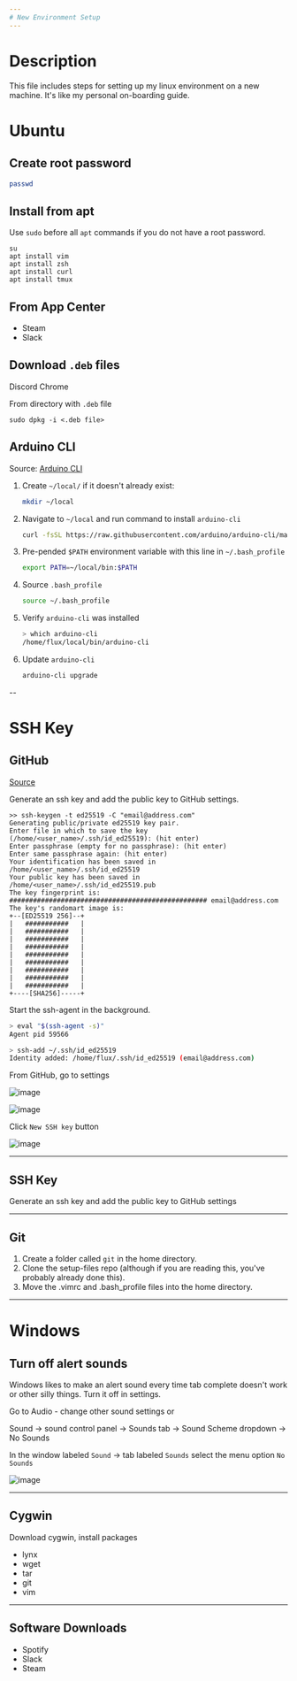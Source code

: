 ```yaml
---
# New Environment Setup
---
```


# Description

This file includes steps for setting up my linux environment on a new machine. It's like my personal on-boarding guide.

# Ubuntu

## Create root password
```bash
passwd
```


## Install from apt
Use `sudo` before all `apt` commands if you do not have a root password.

```
su
apt install vim
apt install zsh
apt install curl
apt install tmux
```

## From App Center
- Steam
- Slack

## Download `.deb` files
Discord
Chrome

From directory with `.deb` file

```
sudo dpkg -i <.deb file>
```

## Arduino CLI

Source:  [Arduino CLI ](https://arduino.github.io/arduino-cli/0.35/installation/)

1. Create `~/local/` if it doesn't already exist:
   ```bash
   mkdir ~/local
   ```

1. Navigate to `~/local` and run command to install `arduino-cli`
   ```bash
   curl -fsSL https://raw.githubusercontent.com/arduino/arduino-cli/master/install.sh | sh
   ```

1. Pre-pended `$PATH` environment variable with this line in `~/.bash_profile`
   ```bash
   export PATH=~/local/bin:$PATH
   ```
1. Source `.bash_profile`
   ```bash
   source ~/.bash_profile
   ```

1. Verify `arduino-cli` was installed
   ```bash
   > which arduino-cli
   /home/flux/local/bin/arduino-cli
   ```
1. Update `arduino-cli`
   ```bash
   arduino-cli upgrade
   ```

--
# SSH Key

## GitHub

[Source](https://docs.github.com/en/authentication/connecting-to-github-with-ssh/generating-a-new-ssh-key-and-adding-it-to-the-ssh-agent)

Generate an ssh key and add the public key to GitHub settings.
```
>> ssh-keygen -t ed25519 -C "email@address.com"
Generating public/private ed25519 key pair.
Enter file in which to save the key (/home/<user_name>/.ssh/id_ed25519): (hit enter)
Enter passphrase (empty for no passphrase): (hit enter)
Enter same passphrase again: (hit enter)
Your identification has been saved in /home/<user_name>/.ssh/id_ed25519
Your public key has been saved in /home/<user_name>/.ssh/id_ed25519.pub
The key fingerprint is:
################################################## email@address.com
The key's randomart image is:
+--[ED25519 256]--+
|   ###########   |
|   ###########   |
|   ###########   |
|   ###########   |
|   ###########   |
|   ###########   |
|   ###########   |
|   ###########   |
|   ###########   |
+----[SHA256]-----+

```

Start the ssh-agent in the background.
```bash
> eval "$(ssh-agent -s)"
Agent pid 59566
```
```bash
> ssh-add ~/.ssh/id_ed25519
Identity added: /home/flux/.ssh/id_ed25519 (email@address.com)
```
From GitHub, go to settings

![image](https://github.com/rebeccajr/setup-files/assets/26588191/b3687c61-8f91-4205-bc94-00f0debf50a7)

![image](https://github.com/rebeccajr/setup-files/assets/26588191/cff278ee-08f4-4d9a-a314-7c2d9f7c9176)

Click `New SSH key` button

![image](https://github.com/rebeccajr/setup-files/assets/26588191/a3783b60-4c7f-42e6-9bbe-7428a89eac61)


---
## SSH Key

Generate an ssh key and add the public key to GitHub settings


---
## Git

1. Create a folder called `git` in the home directory.
1. Clone the setup-files repo (although if you are reading this, you've probably already done this).
1. Move the .vimrc and .bash_profile files into the home directory.

---
# Windows

## Turn off alert sounds

Windows likes to make an alert sound every time tab complete doesn't work or other silly things. Turn it off in settings.

Go to Audio - change other sound settings
or

Sound -> sound control panel -> Sounds tab -> Sound Scheme dropdown -> No Sounds

In the window labeled `Sound` -> tab labeled `Sounds` select the menu option `No Sounds`

![image](https://github.com/rebeccajr/setup-files/assets/26588191/e0ed896a-65d4-4c45-9188-5a8fbb7f12dd)


---
## Cygwin

Download cygwin, install packages

- lynx
- wget
- tar
- git
- vim



---
## Software Downloads

- Spotify
- Slack
- Steam


